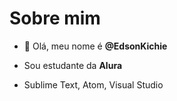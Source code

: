 # Sobre mim

- 👋 Olá, meu nome é **@EdsonKichie**
- Sou estudante da **Alura**

- Sublime Text, Atom, Visual Studio

